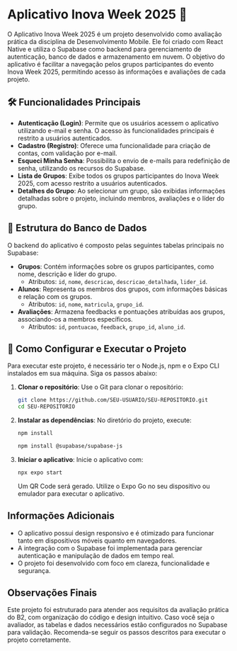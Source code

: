 # Aplicativo Inova Week 2025 📱

O Aplicativo Inova Week 2025 é um projeto desenvolvido como avaliação prática da disciplina de Desenvolvimento Mobile. Ele foi criado com React Native e utiliza o Supabase como backend para gerenciamento de autenticação, banco de dados e armazenamento em nuvem. O objetivo do aplicativo é facilitar a navegação pelos grupos participantes do evento Inova Week 2025, permitindo acesso às informações e avaliações de cada projeto.

## 🛠️ Funcionalidades Principais

- **Autenticação (Login)**: Permite que os usuários acessem o aplicativo utilizando e-mail e senha. O acesso às funcionalidades principais é restrito a usuários autenticados.
- **Cadastro (Registro)**: Oferece uma funcionalidade para criação de contas, com validação por e-mail.
- **Esqueci Minha Senha**: Possibilita o envio de e-mails para redefinição de senha, utilizando os recursos do Supabase.
- **Lista de Grupos**: Exibe todos os grupos participantes do Inova Week 2025, com acesso restrito a usuários autenticados.
- **Detalhes do Grupo**: Ao selecionar um grupo, são exibidas informações detalhadas sobre o projeto, incluindo membros, avaliações e o líder do grupo.

##  📂 Estrutura do Banco de Dados

O backend do aplicativo é composto pelas seguintes tabelas principais no Supabase:

- **Grupos**: Contém informações sobre os grupos participantes, como nome, descrição e líder do grupo.
  - Atributos: `id`, `nome`, `descricao`, `descricao_detalhada`, `lider_id`.
- **Alunos**: Representa os membros dos grupos, com informações básicas e relação com os grupos.
  - Atributos: `id`, `nome`, `matricula`, `grupo_id`.
- **Avaliações**: Armazena feedbacks e pontuações atribuídas aos grupos, associando-os a membros específicos.
  - Atributos: `id`, `pontuacao`, `feedback`, `grupo_id`, `aluno_id`.

## 🚀 Como Configurar e Executar o Projeto

Para executar este projeto, é necessário ter o Node.js, npm e o Expo CLI instalados em sua máquina. Siga os passos abaixo:

1. **Clonar o repositório**: Use o Git para clonar o repositório:
    ```bash
    git clone https://github.com/SEU-USUARIO/SEU-REPOSITORIO.git
    cd SEU-REPOSITORIO
    ```

2. **Instalar as dependências**: No diretório do projeto, execute:
    ```bash
    npm install
    ```
    ```bash
    npm install @supabase/supabase-js
    ```
    

3. **Iniciar o aplicativo**: Inicie o aplicativo com:
    ```bash
    npx expo start
    ```
    Um QR Code será gerado. Utilize o Expo Go no seu dispositivo ou emulador para executar o aplicativo.

## Informações Adicionais

- O aplicativo possui design responsivo e é otimizado para funcionar tanto em dispositivos móveis quanto em navegadores.
- A integração com o Supabase foi implementada para gerenciar autenticação e manipulação de dados em tempo real.
- O projeto foi desenvolvido com foco em clareza, funcionalidade e segurança.

## Observações Finais

Este projeto foi estruturado para atender aos requisitos da avaliação prática do B2, com organização do código e design intuitivo. Caso você seja o avaliador, as tabelas e dados necessários estão configurados no Supabase para validação. Recomenda-se seguir os passos descritos para executar o projeto corretamente.
